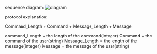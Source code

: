 sequence diagram:
![diagram](https://github.com/tox1234/2.7/assets/102309965/3019c08a-eb13-48de-88d3-02143dc6f39f)

protocol explanation:

Command_Length + Command + Message_Length + Message

command_Length = the length of the command(integer)
Command = the command of the user(string)
Message_Length = the length of the message(integer)
Message = the message of the user(string)

